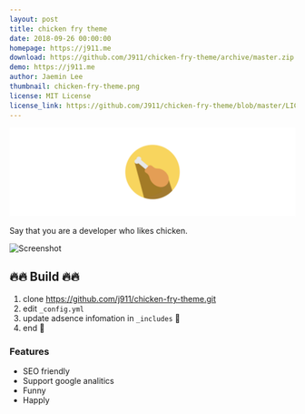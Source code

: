 ```yaml
---
layout: post
title: chicken fry theme
date: 2018-09-26 00:00:00
homepage: https://j911.me
download: https://github.com/J911/chicken-fry-theme/archive/master.zip
demo: https://j911.me
author: Jaemin Lee
thumbnail: chicken-fry-theme.png
license: MIT License
license_link: https://github.com/J911/chicken-fry-theme/blob/master/LICENSE
---
```


![chicken-fry-banner](https://github.com/J911/chicken-fry-theme/raw/master/assets/image/chicken-banner.png)

Say that you are a developer who likes chicken.

![Screenshot](https://github.com/J911/chicken-fry-theme/raw/master/assets/image/pc.gif)


## 🔥🔥 Build 🔥🔥

1. clone https://github.com/j911/chicken-fry-theme.git
2. edit `_config.yml`
3. update adsence infomation in `_includes` 📁
4. end 🙌

### Features

* SEO friendly
* Support google analitics
* Funny
* Happly
